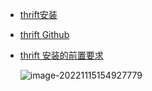 - [thrift安装](https://cloud.tencent.com/developer/article/1451267)

- [thrift Github](https://github.com/apache/thrift/tree/0.10.0)

- [thrift 安装的前置要求](https://thrift.apache.org/docs/install/)

  ![image-20221115154927779](https://yrecord.oss-cn-hangzhou.aliyuncs.com/picture/202211151549679.png)